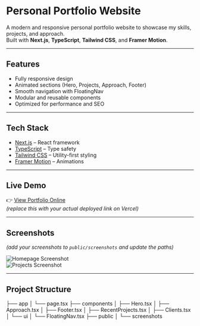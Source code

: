 # Personal Portfolio Website

A modern and responsive personal portfolio website to showcase my skills, projects, and approach.  
Built with **Next.js**, **TypeScript**, **Tailwind CSS**, and **Framer Motion**.

---

## Features
- Fully responsive design
- Animated sections (Hero, Projects, Approach, Footer)
- Smooth navigation with FloatingNav
- Modular and reusable components
- Optimized for performance and SEO

---

## Tech Stack
- [Next.js](https://nextjs.org/) – React framework
- [TypeScript](https://www.typescriptlang.org/) – Type safety
- [Tailwind CSS](https://tailwindcss.com/) – Utility-first styling
- [Framer Motion](https://www.framer.com/motion/) – Animations

---

## Live Demo
👉 [View Portfolio Online](https://your-portfolio.vercel.app)  
*(replace this with your actual deployed link on Vercel)*

---

## Screenshots
*(add your screenshots to `public/screenshots` and update the paths)*

![Homepage Screenshot](./public/screenshots/homepage.png)  
![Projects Screenshot](./public/screenshots/projects.png)  

---

##  Project Structure
├── app
│ └── page.tsx
├── components
│ ├── Hero.tsx
│ ├── Approach.tsx
│ ├── Footer.tsx
│ ├── RecentProjects.tsx
│ ├── Clients.tsx
│ └── ui
│ └── FloatingNav.tsx
├── public
│ └── screenshots
